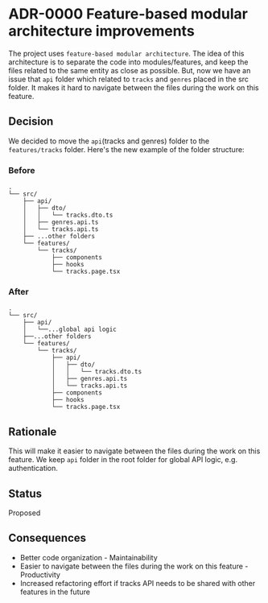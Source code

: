 # ADR-0000 Feature-based modular architecture improvements

The project uses `feature-based modular architecture`. The idea of this architecture is to separate the code into modules/features, and keep the files related to the same entity as close as possible. But, now we have an issue that `api` folder which related to `tracks` and `genres` placed in the src folder.
It makes it hard to navigate between the files during the work on this feature.

## Decision
We decided to move the `api`(tracks and genres) folder to the `features/tracks` folder. Here's the new example of the folder structure:

### Before

```
.
└── src/
    ├── api/
    │   ├── dto/
    │   │   └── tracks.dto.ts
    │   ├── genres.api.ts
    │   └── tracks.api.ts
    ├── ...other folders
    └── features/
        └── tracks/
            ├── components
            ├── hooks
            └── tracks.page.tsx
```

### After

```
.
└── src/
    ├── api/
    │   └──...global api logic
    ├──...other folders
    └── features/
        └── tracks/
            ├── api/
            │   ├── dto/
            │   │   └── tracks.dto.ts
            │   ├── genres.api.ts
            │   └── tracks.api.ts
            ├── components
            ├── hooks
            └── tracks.page.tsx
```

## Rationale
This will make it easier to navigate between the files during the work on this feature. We keep `api` folder in the root folder for global API logic, e.g. authentication.

## Status
Proposed

## Consequences
- Better code organization - Maintainability
- Easier to navigate between the files during the work on this feature - Productivity
- Increased refactoring effort if tracks API needs to be shared with other features in the future